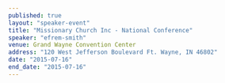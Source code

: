 ```yaml
---
published: true
layout: "speaker-event"
title: "Missionary Church Inc - National Conference"
speaker: "efrem-smith"
venue: Grand Wayne Convention Center
address: "120 West Jefferson Boulevard Ft. Wayne, IN 46802"
date: "2015-07-16"
end_date: "2015-07-16"
---
```



